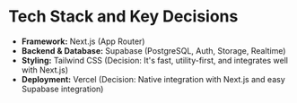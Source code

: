 # Tech Stack and Key Decisions

- **Framework:** Next.js (App Router)
- **Backend & Database:** Supabase (PostgreSQL, Auth, Storage, Realtime)
- **Styling:** Tailwind CSS (Decision: It's fast, utility-first, and integrates well with Next.js)
- **Deployment:** Vercel (Decision: Native integration with Next.js and easy Supabase integration)
